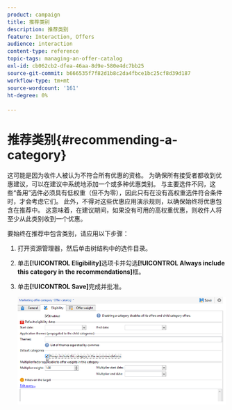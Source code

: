 ```yaml
---
product: campaign
title: 推荐类别
description: 推荐类别
feature: Interaction, Offers
audience: interaction
content-type: reference
topic-tags: managing-an-offer-catalog
exl-id: cb062cb2-dfea-46aa-8d9e-580e4dc7bb25
source-git-commit: b666535f7f82d1b8c2da4fbce1bc25cf8d39d187
workflow-type: tm+mt
source-wordcount: '161'
ht-degree: 0%

---
```


# 推荐类别{#recommending-a-category}



这可能是因为收件人被认为不符合所有优惠的资格。 为确保所有接受者都收到优惠建议，可以在建议中系统地添加一个或多种优惠类别。 与主要选件不同，这些“备用”选件必须具有低权重（但不为零），因此只有在没有高权重选件符合条件时，才会考虑它们。 此外，不得对这些优惠应用演示规则，以确保始终将优惠包含在推荐中。 这意味着，在建议期间，如果没有可用的高权重优惠，则收件人将至少从此类别收到一个优惠。

要始终在推荐中包含类别，请应用以下步骤：

1. 打开资源管理器，然后单击树结构中的选件目录。
1. 单击&#x200B;**[!UICONTROL Eligibility]**&#x200B;选项卡并勾选&#x200B;**[!UICONTROL Always include this category in the recommendations]**&#x200B;框。
1. 单击&#x200B;**[!UICONTROL Save]**&#x200B;完成并批准。

   ![](assets/offer_cat_default_001.png)
